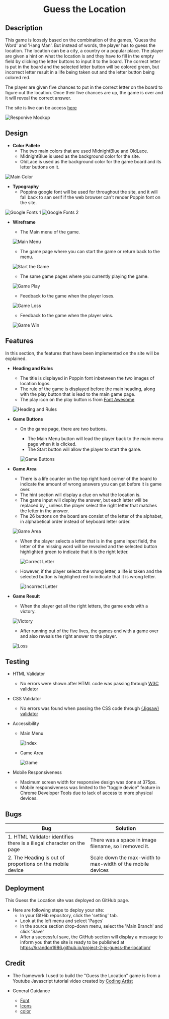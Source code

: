 <h1 align="center">Guess the Location</h1>

## Description 

This game is loosely based on the combination of the games, 'Guess the Word' and 'Hang Man'. But instead of words, the player has to guess the location. The location can be a city, a country or a popular place. The player are given a hint on what the location is and they have to fill in the empty field by clicking the letter buttons to input it to the board. The correct letter is put in the board and the selected letter button will be colored green, but incorrect letter result in a life being taken out and the letter button being colored red. 

The player are given five chances to put in the correct letter on the board to figure out the location. Once their five chances are up, the game is over and it will reveal the correct answer. 

The site is live can be access [here](https://krandon1986.github.io/project-2-js-guess-the-location)

![Responive Mockup](assets/screenshot/amiresponsive.png)

## Design 

- __Color Pallete__ 
    - The two main colors that are used MidnightBlue and OldLace.
    - MidnightBlue is used as the background color for the site. 
    - OldLace is used as the background color for the game board and its letter buttons on it. 

![Main Color](assets/screenshot/Pallete2.png)

- __Typography__
    - Poppins google font will be used for throughout the site, and it will fall back to san serif if the web browser can't render Poppin font on the site. 

![Google Fonts 1](assets/screenshot/GoogleFont.png)
![Google Fonts 2](assets/screenshot/GoogleFont2.png)

- __Wireframe__
    - The Main menu of the game.

    ![Main Menu](assets/screenshot/wireframe1.png) 

    - The game page where you can start the game or return back to the menu.


    ![Start the Game](assets/screenshot/wireframe5.png)

    - The same game pages where you currently playing the game.

    ![Game Play](assets/screenshot/wireframe2.png)

    - Feedback to the game when the player loses.

    ![Game Loss](assets/screenshot/wireframe3.png) 

    - Feedback to the game when the player wins.

    ![Game Win](assets/screenshot/wireframe4.png)


## Features
In this section, the features that have been implemented on the site will be explained.

- __Heading and Rules__ 
    - The title is displayed in Poppin font inbetween the two images of location logos. 
    - The rule of the game is displayed before the main heading, along with the play button that is lead to the main game page.
    - The play icon on the play button is from [Font Awesome](https://fontawesome.com/)

    ![Heading and Rules](assets/screenshot/heading.png)

- __Game Buttons__
    - On the game page, there are two buttons.
        - The Main Menu button will lead the player back to the main menu page when it is clicked.
        - The Start button will allow the player to start the game. 
    
      ![Game Buttons](assets/screenshot/gamebuttons.png)

- __Game Area__
    - There is a life counter on the top right hand corner of the board to indicate the amount of wrong answers you can get before it is game over. 
    - The hint section will display a clue on what the location is. 
    - The game input will display the answer, but each letter will be replaced by _ unless the player select the right letter that matches the letter in the answer. 
    - The 26 buttons on the board are consist of the letter of the alphabet, in alphabetical order instead of keyboard letter order. 

    ![Game Area](assets/screenshot/gamearea.png)  

    - When the player selects a letter that is in the game input field, the letter of the missing word will be revealed and the selected button highlighted green to indicate that it is the right letter. 

      ![Correct Letter](assets/screenshot/right-letter.png)

    - However, if the player selects the wrong letter, a life is taken and the selected button is highlighed red to indicate that it is wrong letter. 

      ![Incorrect Letter](assets/screenshot/wrong-letter.png)

- __Game Result__
    - When the player get all the right letters, the game ends with a victory.

    ![Victory](assets/screenshot/gamevictory.png)

    - After running out of the five lives, the games end with a game over and also reveals the right answer to the player.

    ![Loss](assets/screenshot/gameover.png)

## Testing 

- HTML Validator
    - No errors were shown after HTML code was passing through [W3C validator](https://validator.w3.org/nu/?showsource=yes&doc=https%3A%2F%2Fkrandon1986.github.io%2Fproject-2-js-guess-the-location%2F#l13c73)

- CSS Validator 
    - No errors was found when passing the CSS code through [(Jigsaw) validator](https://jigsaw.w3.org/css-validator/validator?uri=https%3A%2F%2Fkrandon1986.github.io%2Fproject-2-js-guess-the-location%2F&profile=css3svg&usermedium=all&warning=1&vextwarning=&lang=en)

- Accessibility 

    - Main Menu

        ![Index](assets/screenshot/accessibility1.png)

    - Game Area

        ![Game](assets/screenshot/accessibility2.png)

- Mobile Responsiveness
    - Maximum screen width for responsive design was done at 375px.   
    - Mobile responsiveness was limited to the "toggle device" feature in Chrome Developer Tools due to lack of access to more physical devices.

## Bugs

| Bug | Solution |
| --------------- | --------------- |
| 1. HTML Validator identifies there is a illegal character on the page | There was a space in image filename, so I removed it.|
| 2. The Heading is out of proportions on the mobile device | Scale down the max-width to max-width of the mobile devices 

## Deployment

This Guess the Location site was deployed on GitHub page.

- Here are following steps to deploy your site:
    - In your GitHib repository, click the 'setting' tab.
    - Look at the left menu and select 'Pages'
    - In the source section drop-down menu, select the 'Main Branch' and click 'Save'
    - After a successful save, the GitHub section will display a message to inform you that the site is ready to be published at https://krandon1986.github.io/project-2-js-guess-the-location/

## Credit
 - The framework I used to build the "Guess the Location" game is from a Youtube Javascript tutorial video created by [Coding Artist](https://youtu.be/-qd5sjOfgYY?si=P-blTVa5n_2cj4am)
 
 - General Guidance 
    - [Font](https://fonts.google.com/)
    - [Icons](https://fontawesome.com/)
    - [color](https://www.w3schools.com/)
